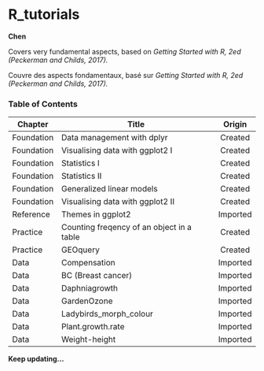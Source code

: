 # R_tutorials
**Chen**

Covers very fundamental aspects, based on *Getting Started with R, 2ed (Peckerman and Childs, 2017).* 


Couvre des aspects fondamentaux, basé sur *Getting Started with R, 2ed (Peckerman and Childs, 2017).*

### Table of Contents
| Chapter    | Title                                     | Origin   |
| ---------- | ----------------------------------------- |:--------:| 
| Foundation | Data management with dplyr                | Created  |
| Foundation | Visualising data with ggplot2 I           | Created  |
| Foundation | Statistics I                              | Created  |
| Foundation | Statistics II                             | Created  |
| Foundation | Generalized linear models                 | Created  |
| Foundation | Visualising data with ggplot2 II          | Created  |
| Reference  | Themes in ggplot2                         | Imported |
| Practice   | Counting freqency of an object in a table | Created  |
| Practice   | GEOquery                                  | Created  |
| Data       | Compensation                              | Imported |
| Data       | BC (Breast cancer)                        | Imported |
| Data       | Daphniagrowth                             | Imported |
| Data       | GardenOzone                               | Imported |
| Data       | Ladybirds_morph_colour                    | Imported |
| Data       | Plant.growth.rate                         | Imported |
| Data       | Weight-height                             | Imported |

**Keep updating...**
